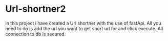 # Url-shortner2
in this project i have created a Url shortner with the use of fastApi.
All you need to do is add the url you want to get short url for and click execute.
All connection to db is secured.
